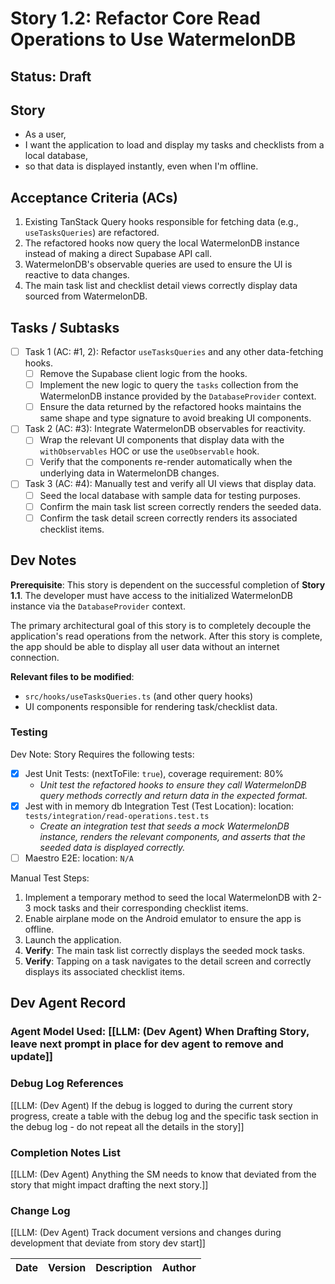 # Story 1.2: Refactor Core Read Operations to Use WatermelonDB

## Status: Draft

## Story

- As a user,
- I want the application to load and display my tasks and checklists from a local database,
- so that data is displayed instantly, even when I'm offline.

## Acceptance Criteria (ACs)

1.  Existing TanStack Query hooks responsible for fetching data (e.g., `useTasksQueries`) are refactored.
2.  The refactored hooks now query the local WatermelonDB instance instead of making a direct Supabase API call.
3.  WatermelonDB's observable queries are used to ensure the UI is reactive to data changes.
4.  The main task list and checklist detail views correctly display data sourced from WatermelonDB.

## Tasks / Subtasks

- [ ] Task 1 (AC: #1, 2): Refactor `useTasksQueries` and any other data-fetching hooks.
    - [ ] Remove the Supabase client logic from the hooks.
    - [ ] Implement the new logic to query the `tasks` collection from the WatermelonDB instance provided by the `DatabaseProvider` context.
    - [ ] Ensure the data returned by the refactored hooks maintains the same shape and type signature to avoid breaking UI components.
- [ ] Task 2 (AC: #3): Integrate WatermelonDB observables for reactivity.
    - [ ] Wrap the relevant UI components that display data with the `withObservables` HOC or use the `useObservable` hook.
    - [ ] Verify that the components re-render automatically when the underlying data in WatermelonDB changes.
- [ ] Task 3 (AC: #4): Manually test and verify all UI views that display data.
    - [ ] Seed the local database with sample data for testing purposes.
    - [ ] Confirm the main task list screen correctly renders the seeded data.
    - [ ] Confirm the task detail screen correctly renders its associated checklist items.

## Dev Notes

**Prerequisite**: This story is dependent on the successful completion of **Story 1.1**. The developer must have access to the initialized WatermelonDB instance via the `DatabaseProvider` context.

The primary architectural goal of this story is to completely decouple the application's read operations from the network. After this story is complete, the app should be able to display all user data without an internet connection.

**Relevant files to be modified**:
* `src/hooks/useTasksQueries.ts` (and other query hooks)
* UI components responsible for rendering task/checklist data.

### Testing

Dev Note: Story Requires the following tests:
- [x] Jest Unit Tests: (nextToFile: `true`), coverage requirement: 80%
    -   *Unit test the refactored hooks to ensure they call WatermelonDB query methods correctly and return data in the expected format.*
- [x] Jest with in memory db Integration Test (Test Location): location: `tests/integration/read-operations.test.ts`
    -   *Create an integration test that seeds a mock WatermelonDB instance, renders the relevant components, and asserts that the seeded data is displayed correctly.*
- [ ] Maestro E2E: location: `N/A`

Manual Test Steps:
1.  Implement a temporary method to seed the local WatermelonDB with 2-3 mock tasks and their corresponding checklist items.
2.  Enable airplane mode on the Android emulator to ensure the app is offline.
3.  Launch the application.
4.  **Verify**: The main task list correctly displays the seeded mock tasks.
5.  **Verify**: Tapping on a task navigates to the detail screen and correctly displays its associated checklist items.

## Dev Agent Record

### Agent Model Used: [[LLM: (Dev Agent) When Drafting Story, leave next prompt in place for dev agent to remove and update]]

### Debug Log References

[[LLM: (Dev Agent) If the debug is logged to during the current story progress, create a table with the debug log and the specific task section in the debug log - do not repeat all the details in the story]]

### Completion Notes List

[[LLM: (Dev Agent) Anything the SM needs to know that deviated from the story that might impact drafting the next story.]]

### Change Log

[[LLM: (Dev Agent) Track document versions and changes during development that deviate from story dev start]]

| Date | Version | Description | Author |
| :--- | :------ | :---------- | :----- |